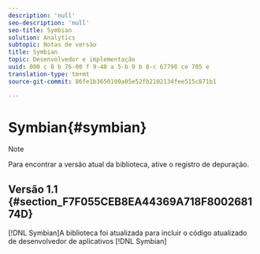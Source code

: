 ```yaml
---
description: 'null'
seo-description: 'null'
seo-title: Symbian
solution: Analytics
subtopic: Notas de versão
title: Symbian
topic: Desenvolvedor e implementação
uuid: 000 c 0 b 76-00 f 9-40 a 5-b 9 b 8-c 67798 ce 705 e
translation-type: tm+mt
source-git-commit: 86fe1b3650100a05e52fb2102134fee515c871b1

---
```



# Symbian{#symbian}

>[!NOTE]
>
>Para encontrar a versão atual da biblioteca, ative o registro de depuração.

## Versão 1.1 {#section_F7F055CEB8EA44369A718F800268174D}

[!DNL Symbian]A biblioteca foi atualizada para incluir o código atualizado de desenvolvedor de aplicativos [!DNL Symbian]

